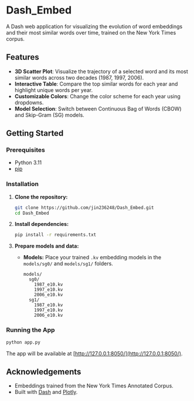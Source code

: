 # Dash_Embed

A Dash web application for visualizing the evolution of word embeddings and their most similar words over time, trained on the New York Times corpus.

## Features

- **3D Scatter Plot**: Visualize the trajectory of a selected word and its most similar words across two decades (1987, 1997, 2006).
- **Interactive Table**: Compare the top similar words for each year and highlight unique words per year.
- **Customizable Colors**: Change the color scheme for each year using dropdowns.
- **Model Selection**: Switch between Continuous Bag of Words (CBOW) and Skip-Gram (SG) models.

## Getting Started

### Prerequisites

- Python 3.11
- [pip](https://pip.pypa.io/en/stable/)

### Installation

1. **Clone the repository:**
    ```bash
    git clone https://github.com/jin236248/Dash_Embed.git
    cd Dash_Embed
    ```

2. **Install dependencies:**
    ```bash
    pip install -r requirements.txt
    ```

3. **Prepare models and data:**
    - **Models:** Place your trained `.kv` embedding models in the `models/sg0/` and `models/sg1/` folders.  
      ```
      models/
        sg0/
          1987_e10.kv
          1997_e10.kv
          2006_e10.kv
        sg1/
          1987_e10.kv
          1997_e10.kv
          2006_e10.kv
      ```

### Running the App

```bash
python app.py
```

The app will be available at [http://127.0.0.1:8050/](http://127.0.0.1:8050/).


## Acknowledgements

- Embeddings trained from the New York Times Annotated Corpus.
- Built with [Dash](https://dash.plotly.com/) and [Plotly](https://plotly.com/python/).